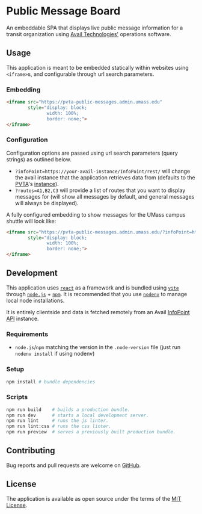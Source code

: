 # Public Message Board

An embeddable SPA that displays live public message information for a transit organization using
[Avail Technologies'][avail] operations software.

## Usage

This application is meant to be embedded statically within websites using `<iframe>`s, and configurable
through url search parameters.

### Embedding

```html
<iframe src="https://pvta-public-messages.admin.umass.edu"
        style="display: block;
               width: 100%;
               border: none;">
</iframe>
```

### Configuration

Configuration options are passed using url search parameters (query strings) as outlined below.

- `?infoPoint=https://your-avail-instance/InfoPoint/rest/` will change the avail instance that the application retrieves
  data from (defaults to the [PVTA][pvta]'s [instance][pvta-avail]).
- `?routes=A1,B2,C3` will provide a list of routes that you want to display messages for (will show all messages by
  default, and general messages will always be displayed).

A fully configured embedding to show messages for the UMass campus shuttle will look like:

```html
<iframe src="https://pvta-public-messages.admin.umass.edu/?infoPoint=https://bustracker.pvta.com/InfoPoint/rest&routes=34,35"
        style="display: block;
               width: 100%;
               border: none;">
</iframe>
```

## Development

This application uses [`react`][react] as a framework and is bundled using [`vite`][vite]
through [`node.js`][nodejs] + [`npm`][npm]. It is recommended that you use
[`nodenv`][nodenv] to manage local node installations.

It is entirely clientside and data is fetched remotely from an Avail [InfoPoint API][infopoint] instance.

### Requirements

- `node.js`/`npm` matching the version in the `.node-version` file (just run `nodenv install` if using nodenv)

### Setup

```sh
npm install # bundle dependencies
```

### Scripts

```sh
npm run build    # builds a production bundle.
npm run dev      # starts a local development server.
npm run lint     # runs the js linter.
npm run lint:css # runs the css linter.
npm run preview  # serves a previously built production bundle.
```

## Contributing

Bug reports and pull requests are welcome on [GitHub][github].

## License

The application is available as open source under the terms of the [MIT License](license).

[avail]: https://www.availtec.com/
[github]: https://github.com/umts/avail-message-board
[infopoint]: https://bustracker.pvta.com/InfoPoint/swagger
[license]: https://opensource.org/licenses/MIT
[nodejs]: https://nodejs.org
[nodenv]: https://github.com/nodenv/nodenv
[npm]: https://www.npmjs.com
[pvta]: https://pvta.com
[pvta-avail]: https://bustracker.pvta.com
[react]: https://react.dev
[vite]: https://vitejs.dev
